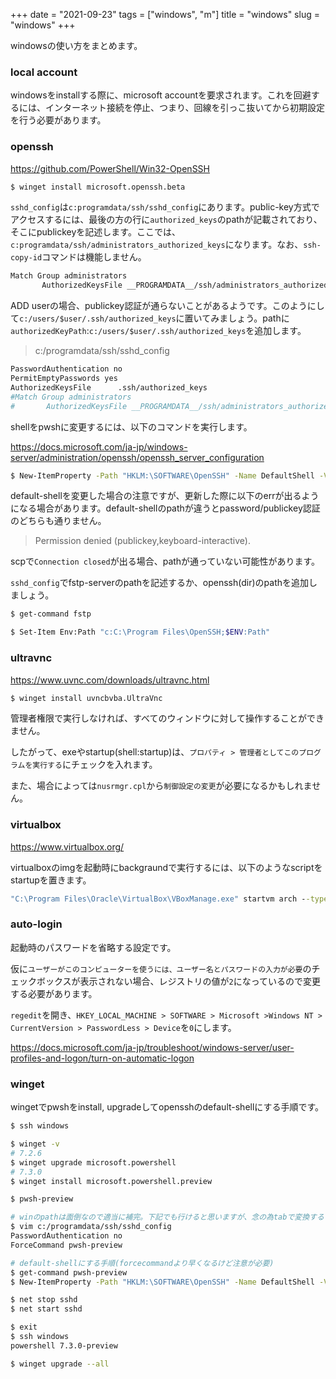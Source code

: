 +++
date = "2021-09-23"
tags = ["windows", "m"]
title = "windows"
slug = "windows"
+++

windowsの使い方をまとめます。

### local account

windowsをinstallする際に、microsoft accountを要求されます。これを回避するには、インターネット接続を停止、つまり、回線を引っこ抜いてから初期設定を行う必要があります。

### openssh

https://github.com/PowerShell/Win32-OpenSSH

```sh
$ winget install microsoft.openssh.beta
```

`sshd_config`は`c:programdata/ssh/sshd_config`にあります。public-key方式でアクセスするには、最後の方の行に`authorized_keys`のpathが記載されており、そこにpublickeyを記述します。ここでは、`c:programdata/ssh/administrators_authorized_keys`になります。なお、`ssh-copy-id`コマンドは機能しません。

```sh
Match Group administrators
       AuthorizedKeysFile __PROGRAMDATA__/ssh/administrators_authorized_keys
```

ADD userの場合、publickey認証が通らないことがあるようです。このようにして`c:/users/$user/.ssh/authorized_keys`に置いてみましょう。pathに`authorizedKeyPath`:`c:/users/$user/.ssh/authorized_keys`を追加します。

> c:/programdata/ssh/sshd_config

```sh
PasswordAuthentication no
PermitEmptyPasswords yes
AuthorizedKeysFile      .ssh/authorized_keys
#Match Group administrators
#       AuthorizedKeysFile __PROGRAMDATA__/ssh/administrators_authorized_keys
```

shellをpwshに変更するには、以下のコマンドを実行します。

https://docs.microsoft.com/ja-jp/windows-server/administration/openssh/openssh_server_configuration

```sh
$ New-ItemProperty -Path "HKLM:\SOFTWARE\OpenSSH" -Name DefaultShell -Value "C:\Program Files\PowerShell\7\pwsh.exe" -PropertyType String -Force
```

default-shellを変更した場合の注意ですが、更新した際に以下のerrが出るようになる場合があります。default-shellのpathが違うとpassword/publickey認証のどちらも通りません。

> Permission denied (publickey,keyboard-interactive).

scpで`Connection closed`が出る場合、pathが通っていない可能性があります。

`sshd_config`でfstp-serverのpathを記述するか、openssh(dir)のpathを追加しましょう。

```sh
$ get-command fstp

$ Set-Item Env:Path "c:C:\Program Files\OpenSSH;$ENV:Path"
```

### ultravnc

https://www.uvnc.com/downloads/ultravnc.html

```sh
$ winget install uvncbvba.UltraVnc
```

管理者権限で実行しなければ、すべてのウィンドウに対して操作することができません。

したがって、exeやstartup(shell:startup)は、`プロパティ > 管理者としてこのプログラムを実行する`にチェックを入れます。

また、場合によっては`nusrmgr.cpl`から`制御設定の変更`が必要になるかもしれません。

### virtualbox

https://www.virtualbox.org/

virtualboxのimgを起動時にbackgraundで実行するには、以下のようなscriptをstartupを置きます。

```sh:startup/vm-arch.bat
"C:\Program Files\Oracle\VirtualBox\VBoxManage.exe" startvm arch --type headless
```

### auto-login

起動時のパスワードを省略する設定です。

仮に`ユーザーがこのコンピューターを使うには、ユーザー名とパスワードの入力が必要`のチェックボックスが表示されない場合、レジストリの値が`2`になっているので変更する必要があります。

`regedit`を開き、`HKEY_LOCAL_MACHINE > SOFTWARE > Microsoft >Windows NT > CurrentVersion > PasswordLess > Device`を`0`にします。

https://docs.microsoft.com/ja-jp/troubleshoot/windows-server/user-profiles-and-logon/turn-on-automatic-logon

### winget

wingetでpwshをinstall, upgradeしてopensshのdefault-shellにする手順です。

```sh
$ ssh windows

$ winget -v
# 7.2.6
$ winget upgrade microsoft.powershell
# 7.3.0
$ winget install microsoft.powershell.preview

$ pwsh-preview

# winのpathは面倒なので適当に補完。下記でも行けると思いますが、念の為tabで変換するといいかも
$ vim c:/programdata/ssh/sshd_config
PasswordAuthentication no
ForceCommand pwsh-preview

# default-shellにする手順(forcecommandより早くなるけど注意が必要)
$ get-command pwsh-preview
$ New-ItemProperty -Path "HKLM:\SOFTWARE\OpenSSH" -Name DefaultShell -Value "C:\Program Files\PowerShell\7-preview\preview\pwsh-preview.cmd" -PropertyType String -Force

$ net stop sshd
$ net start sshd

$ exit
$ ssh windows
powershell 7.3.0-preview

$ winget upgrade --all
```
